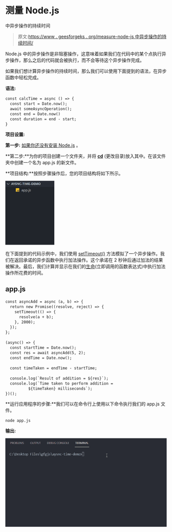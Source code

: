 # 测量 Node.js

中异步操作的持续时间

> 原文:[https://www . geesforgeks . org/measure-node-js 中异步操作的持续时间/](https://www.geeksforgeeks.org/measure-the-duration-of-async-operations-in-node-js/)

Node.js 中的异步操作是非阻塞操作，这意味着如果我们在代码中的某个点执行异步操作，那么之后的代码就会被执行，而不会等待这个异步操作完成。

如果我们想计算异步操作的持续时间，那么我们可以使用下面提到的语法，在异步函数中轻松完成。

**语法:**

```
const calcTime = async () => {
  const start = Date.now();
  await someAsyncOperation();
  const end = Date.now()
  const duration = end - start;
}
```

**项目设置:**

**第一步:** [如果你还没有安装 Node.js](https://www.geeksforgeeks.org/installation-of-node-js-on-windows/) 。

**第二步:**为你的项目创建一个文件夹，并将 [**cd**](https://www.geeksforgeeks.org/cd-command-in-linux-with-examples/) (更改目录)放入其中。在该文件夹中创建一个名为 app.js 的新文件。

**项目结构:**按照步骤操作后，您的项目结构将如下所示。

![](img/f207d8f2c2bce7dc7a244d2bfd72a220.png)

在下面提到的代码示例中，我们使用 [setTimeout()](geeksforgeeks.org/java-script-settimeout-setinterval-method/) 方法模拟了一个异步操作。我们在返回承诺的异步函数中执行加法操作。这个承诺在 2 秒钟后通过加法的结果被解决。最后，我们计算并显示在我们的[生命](https://www.geeksforgeeks.org/javascript-immediately-invoked-function-expressions-iife/)(立即调用的函数表达式)中执行加法操作所花费的时间。

## app.js

```
const asyncAdd = async (a, b) => {
  return new Promise((resolve, reject) => {
    setTimeout(() => {
      resolve(a + b);
    }, 2000);
  });
};

(async() => {
  const startTime = Date.now();
  const res = await asyncAdd(5, 2);
  const endTime = Date.now();

  const timeTaken = endTime - startTime;

  console.log(`Result of addition = ${res}`);
  console.log(`Time taken to perform addition =
          ${timeTaken} milliseconds`);
})();
```

**运行应用程序的步骤:**我们可以在命令行上使用以下命令执行我们的 app.js 文件。

```
node app.js
```

**输出:**

![](img/d720ed3de3563a7e098cbe11f81cc116.png)